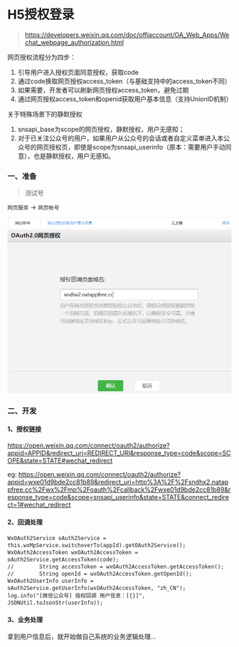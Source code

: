 # H5授权登录

> https://developers.weixin.qq.com/doc/offiaccount/OA_Web_Apps/Wechat_webpage_authorization.html

网页授权流程分为四步：

1. 引导用户进入授权页面同意授权，获取code
2. 通过code换取网页授权access_token（与基础支持中的access_token不同）
3. 如果需要，开发者可以刷新网页授权access_token，避免过期
4. 通过网页授权access_token和openid获取用户基本信息（支持UnionID机制）

关于特殊场景下的静默授权

1. snsapi_base为scope的网页授权，静默授权，用户无感知；
2. 对于已关注公众号的用户，如果用户从公众号的会话或者自定义菜单进入本公众号的网页授权页，即使是scope为snsapi_userinfo（原本：需要用户手动同意），也是静默授权，用户无感知。

### 一、准备

> 测试号

`网页服务` -> `网页帐号`

![img.png](images/oauth2-01.png)
![img.png](images/oauth2-02.png)

### 二、开发

#### 1、授权链接

https://open.weixin.qq.com/connect/oauth2/authorize?appid=APPID&redirect_uri=REDIRECT_URI&response_type=code&scope=SCOPE&state=STATE#wechat_redirect

>
eg: https://open.weixin.qq.com/connect/oauth2/authorize?appid=wxe01d9bde2cc81b89&redirect_uri=http%3A%2F%2Fsndhx2.natappfree.cc%2Fwx%2Fmp%2Foauth%2Fcallback%2Fwxe01d9bde2cc81b89&response_type=code&scope=snsapi_userinfo&state=STATE&connect_redirect=1#wechat_redirect

#### 2、回调处理

```
WxOAuth2Service oAuth2Service = this.wxMpService.switchoverTo(appId).getOAuth2Service();
WxOAuth2AccessToken wxOAuth2AccessToken = oAuth2Service.getAccessToken(code);
//        String accessToken = wxOAuth2AccessToken.getAccessToken();
//        String openId = wxOAuth2AccessToken.getOpenId();
WxOAuth2UserInfo userInfo = oAuth2Service.getUserInfo(wxOAuth2AccessToken, "zh_CN");
log.info("[微信公众号] 授权回调 用户信息：[{}]", JSONUtil.toJsonStr(userInfo));
```

#### 3、业务处理

拿到用户信息后，就开始做自己系统的业务逻辑处理...

